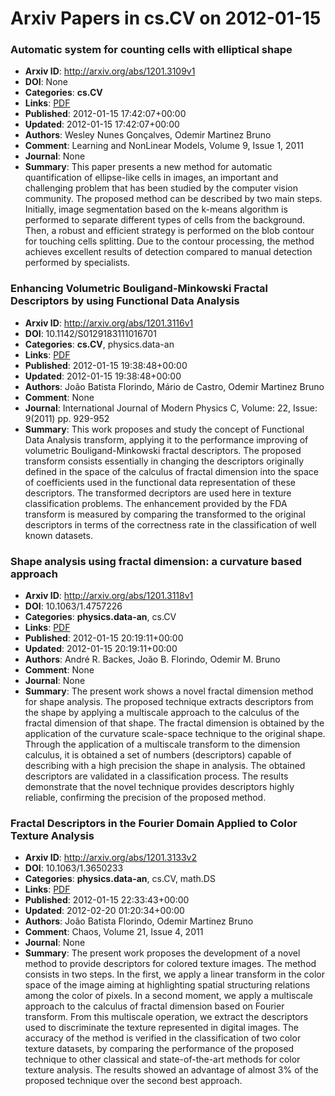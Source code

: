 # Arxiv Papers in cs.CV on 2012-01-15
### Automatic system for counting cells with elliptical shape
- **Arxiv ID**: http://arxiv.org/abs/1201.3109v1
- **DOI**: None
- **Categories**: **cs.CV**
- **Links**: [PDF](http://arxiv.org/pdf/1201.3109v1)
- **Published**: 2012-01-15 17:42:07+00:00
- **Updated**: 2012-01-15 17:42:07+00:00
- **Authors**: Wesley Nunes Gonçalves, Odemir Martinez Bruno
- **Comment**: Learning and NonLinear Models, Volume 9, Issue 1, 2011
- **Journal**: None
- **Summary**: This paper presents a new method for automatic quantification of ellipse-like cells in images, an important and challenging problem that has been studied by the computer vision community. The proposed method can be described by two main steps. Initially, image segmentation based on the k-means algorithm is performed to separate different types of cells from the background. Then, a robust and efficient strategy is performed on the blob contour for touching cells splitting. Due to the contour processing, the method achieves excellent results of detection compared to manual detection performed by specialists.



### Enhancing Volumetric Bouligand-Minkowski Fractal Descriptors by using Functional Data Analysis
- **Arxiv ID**: http://arxiv.org/abs/1201.3116v1
- **DOI**: 10.1142/S0129183111016701
- **Categories**: **cs.CV**, physics.data-an
- **Links**: [PDF](http://arxiv.org/pdf/1201.3116v1)
- **Published**: 2012-01-15 19:38:48+00:00
- **Updated**: 2012-01-15 19:38:48+00:00
- **Authors**: João Batista Florindo, Mário de Castro, Odemir Martinez Bruno
- **Comment**: None
- **Journal**: International Journal of Modern Physics C, Volume: 22, Issue:
  9(2011) pp. 929-952
- **Summary**: This work proposes and study the concept of Functional Data Analysis transform, applying it to the performance improving of volumetric Bouligand-Minkowski fractal descriptors. The proposed transform consists essentially in changing the descriptors originally defined in the space of the calculus of fractal dimension into the space of coefficients used in the functional data representation of these descriptors. The transformed decriptors are used here in texture classification problems. The enhancement provided by the FDA transform is measured by comparing the transformed to the original descriptors in terms of the correctness rate in the classification of well known datasets.



### Shape analysis using fractal dimension: a curvature based approach
- **Arxiv ID**: http://arxiv.org/abs/1201.3118v1
- **DOI**: 10.1063/1.4757226
- **Categories**: **physics.data-an**, cs.CV
- **Links**: [PDF](http://arxiv.org/pdf/1201.3118v1)
- **Published**: 2012-01-15 20:19:11+00:00
- **Updated**: 2012-01-15 20:19:11+00:00
- **Authors**: André R. Backes, João B. Florindo, Odemir M. Bruno
- **Comment**: None
- **Journal**: None
- **Summary**: The present work shows a novel fractal dimension method for shape analysis. The proposed technique extracts descriptors from the shape by applying a multiscale approach to the calculus of the fractal dimension of that shape. The fractal dimension is obtained by the application of the curvature scale-space technique to the original shape. Through the application of a multiscale transform to the dimension calculus, it is obtained a set of numbers (descriptors) capable of describing with a high precision the shape in analysis. The obtained descriptors are validated in a classification process. The results demonstrate that the novel technique provides descriptors highly reliable, confirming the precision of the proposed method.



### Fractal Descriptors in the Fourier Domain Applied to Color Texture Analysis
- **Arxiv ID**: http://arxiv.org/abs/1201.3133v2
- **DOI**: 10.1063/1.3650233
- **Categories**: **physics.data-an**, cs.CV, math.DS
- **Links**: [PDF](http://arxiv.org/pdf/1201.3133v2)
- **Published**: 2012-01-15 22:33:43+00:00
- **Updated**: 2012-02-20 01:20:34+00:00
- **Authors**: João Batista Florindo, Odemir Martinez Bruno
- **Comment**: Chaos, Volume 21, Issue 4, 2011
- **Journal**: None
- **Summary**: The present work proposes the development of a novel method to provide descriptors for colored texture images. The method consists in two steps. In the first, we apply a linear transform in the color space of the image aiming at highlighting spatial structuring relations among the color of pixels. In a second moment, we apply a multiscale approach to the calculus of fractal dimension based on Fourier transform. From this multiscale operation, we extract the descriptors used to discriminate the texture represented in digital images. The accuracy of the method is verified in the classification of two color texture datasets, by comparing the performance of the proposed technique to other classical and state-of-the-art methods for color texture analysis. The results showed an advantage of almost 3% of the proposed technique over the second best approach.



